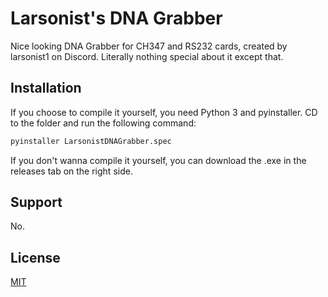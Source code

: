 # Larsonist's DNA Grabber

Nice looking DNA Grabber for CH347 and RS232 cards, created by larsonist1 on Discord. Literally nothing special about it except that.

## Installation

If you choose to compile it yourself, you need Python 3 and pyinstaller. CD to the folder and run the following command:

```bash
pyinstaller LarsonistDNAGrabber.spec
```

If you don't wanna compile it yourself, you can download the .exe in the releases tab on the right side.
## Support

No.

## License

[MIT](https://choosealicense.com/licenses/mit/)
